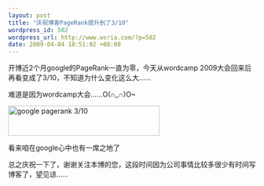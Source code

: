 ```yaml
--- 
layout: post
title: "庆祝博客PageRank提升到了3/10"
wordpress_id: 502
wordpress_url: http://www.wsria.com/?p=502
date: 2009-04-04 18:51:02 +08:00
---
```

开博近2个月google的PageRank一直为零，今天从wordcamp 2009大会回来后再看变成了3/10，不知道为什么变化这么大……

难道是因为wordcamp大会……O(∩_∩)O~

<a href="http://www.kafeitu.me/files/2009/04/pagerank.jpg"><img class="size-full wp-image-503" title="google pagerank 3/10" src="http://www.kafeitu.me/files/2009/04/pagerank.jpg" alt="google pagerank 3/10" width="308" height="61" /></a>

看来咱在google心中也有一席之地了

总之庆祝一下了，谢谢关注本博的您，这段时间因为公司事情比较多很少有时间写博客了，望见谅……
